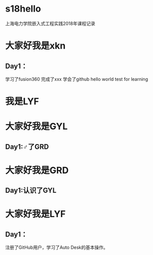 # s18hello
上海电力学院嵌入式工程实践2018年课程记录
# 大家好我是xkn
## Day1：
学习了fusion360
完成了xxx
学会了github
hello world test for learning
# 我是LYF
# 大家好我是GYL
## Day1:♂了GRD
# 大家好我是GRD
## Day1:认识了GYL

# 大家好我是LYF
## Day1：
注册了GitHub用户，学习了Auto Desk的基本操作。
